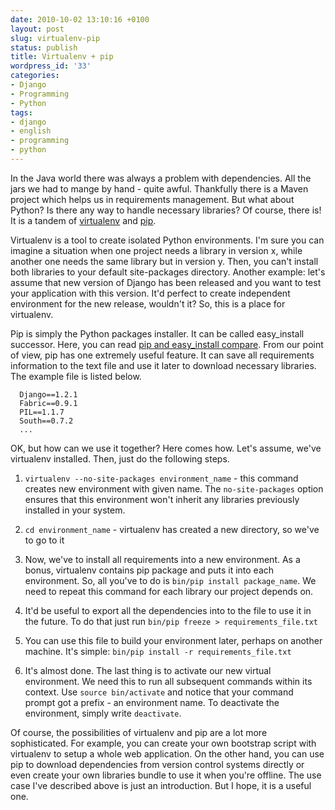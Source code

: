 ```yaml
---
date: 2010-10-02 13:10:16 +0100
layout: post
slug: virtualenv-pip
status: publish
title: Virtualenv + pip
wordpress_id: '33'
categories:
- Django
- Programming
- Python
tags:
- django
- english
- programming
- python
---
```


In the Java world there was always a problem with dependencies. All the jars we had to mange by hand - quite awful. Thankfully there is a Maven project which helps us in requirements management. But what about Python? Is there any way to handle necessary libraries? Of course, there is! It is a tandem of [virtualenv](http://pypi.python.org/pypi/virtualenv) and [pip](http://pip.openplans.org/).

Virtualenv is a tool to create isolated Python environments. I'm sure you can imagine a situation when one project needs a library in version x, while another one needs the same library but in version y. Then, you can't install both libraries to your default site-packages directory. Another example: let's assume that new version of Django has been released and you want to test your application with this version. It'd perfect to create independent environment for the new release, wouldn't it? So, this is a place for virtualenv.

Pip is simply the Python packages installer. It can be called easy_install successor. Here, you can read [pip and easy_install compare](http://pip.openplans.org/#pip-compared-to-easy-install). From our point of view, pip has one extremely useful feature. It can save all requirements information to the text file and use it later to download necessary libraries. The example file is listed below.

```
  Django==1.2.1
  Fabric==0.9.1
  PIL==1.1.7
  South==0.7.2
  ...
```

OK, but how can we use it together? Here comes how. Let's assume, we've virtualenv installed. Then, just do the following steps.




  1. `virtualenv --no-site-packages environment_name` - this command creates new environment with given name. The `no-site-packages` option ensures that this environment won't inherit any libraries previously installed in your system.


  2. `cd environment_name` - virtualenv has created a new directory, so we've to go to it


  3. Now, we've to install all requirements into a new environment. As a bonus, virtualenv contains pip package and puts it into each environment. So, all you've to do is `bin/pip install package_name`. We need to repeat this command for each library our project depends on.


  4. It'd be useful to export all the dependencies into to the file to use it in the future. To do that just run `bin/pip freeze > requirements_file.txt`


  5. You can use this file to build your environment later, perhaps on another machine. It's simple: `bin/pip install -r requirements_file.txt`


  6. It's almost done. The last thing is to activate our new virtual environment. We need this to run all subsequent commands within its context. Use `source bin/activate` and notice that your command prompt got a prefix - an environment name. To deactivate the environment, simply write `deactivate`.




Of course, the possibilities of virtualenv and pip are a lot more sophisticated. For example, you can create your own bootstrap script with virtualenv to setup a whole web application. On the other hand, you can use pip to download dependencies from version control systems directly or even create your own libraries bundle to use it when you're offline. The use case I've described above is just an introduction. But I hope, it is a useful one.

